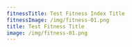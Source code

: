 ```yaml
---
fitnessTitle: Test Fitness Index Title
fitnessImage: /img/fitness-01.png
title: Test Fitness Title
image: /img/fitness-01.png
---
```

